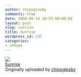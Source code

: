```yaml
---
author: chipoglesby
comments: true
date: 2008-09-14 10:55:00+00:00
layout: post
slug: sunrise
title: Sunrise
wordpress_id: 237
categories:
- iPhone
---
```


[![](http://farm3.static.flickr.com/2148/2855930904_2a85f920b2.jpg)](http://www.flickr.com/photos/chipoglesby/2855930904/)  
[Sunrise](http://www.flickr.com/photos/chipoglesby/2855930904/)  
Originally uploaded by [chipoglesby](http://www.flickr.com/people/chipoglesby/)

  

